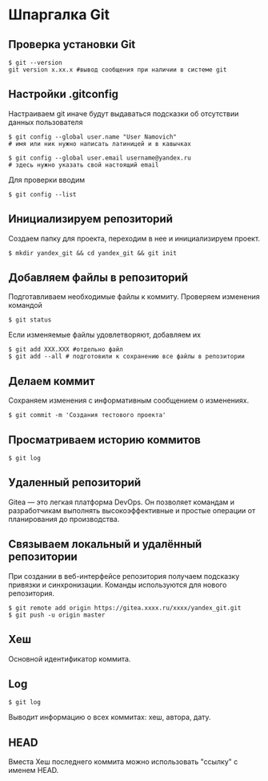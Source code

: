# Шпаргалка Git
## Проверка установки Git
```
$ git --version
git version x.xx.x #вывод сообщения при наличии в системе git
```
## Настройки .gitconfig

Настраиваем git иначе будут выдаваться подсказки об отсутствии данных пользователя

```
$ git config --global user.name "User Namovich" 
# имя или ник нужно написать латиницей и в кавычках

$ git config --global user.email username@yandex.ru
# здесь нужно указать свой настоящий email 
```
Для проверки вводим 

```
$ git config --list 
```

## Инициализируем репозиторий

Создаем папку для проекта, переходим в нее и инициализируем проект.

```
$ mkdir yandex_git && cd yandex_git && git init
```

## Добавляем файлы в репозиторий

Подготавливаем необходимые файлы к коммиту.
Проверяем изменения командой 

```
$ git status
```
Если изменяемые файлы удовлетворяют, добавляем их 

```
$ git add XXX.XXX #отдельно файл
$ git add --all # подготовили к сохранению все файлы в репозитории
```

## Делаем коммит

Сохраняем изменения с информативным сообщением о изменениях.

```
$ git commit -m 'Создания тестового проекта' 
```

## Просматриваем историю коммитов

```
$ git log
```

## Удаленный репозиторий 

Gitea — это легкая платформа DevOps. Он позволяет командам и разработчикам выполнять высокоэффективные и простые операции от планирования до производства.

## Связываем локальный и удалённый репозитории

При создании в веб-интерфейсе репозитория получаем подсказку привязки и синхронизации. Команды используются для нового репозитория. 


```
$ git remote add origin https://gitea.xxxx.ru/xxxx/yandex_git.git
$ git push -u origin master
```

## Хеш

Основной идентификатор коммита.

## Log

```
$ git log 
```
Выводит информацию о всех коммитах: хеш, автора, дату.

## HEAD

Вместа Хеш последнего коммита можно использовать "ссылку" с именем HEAD. 